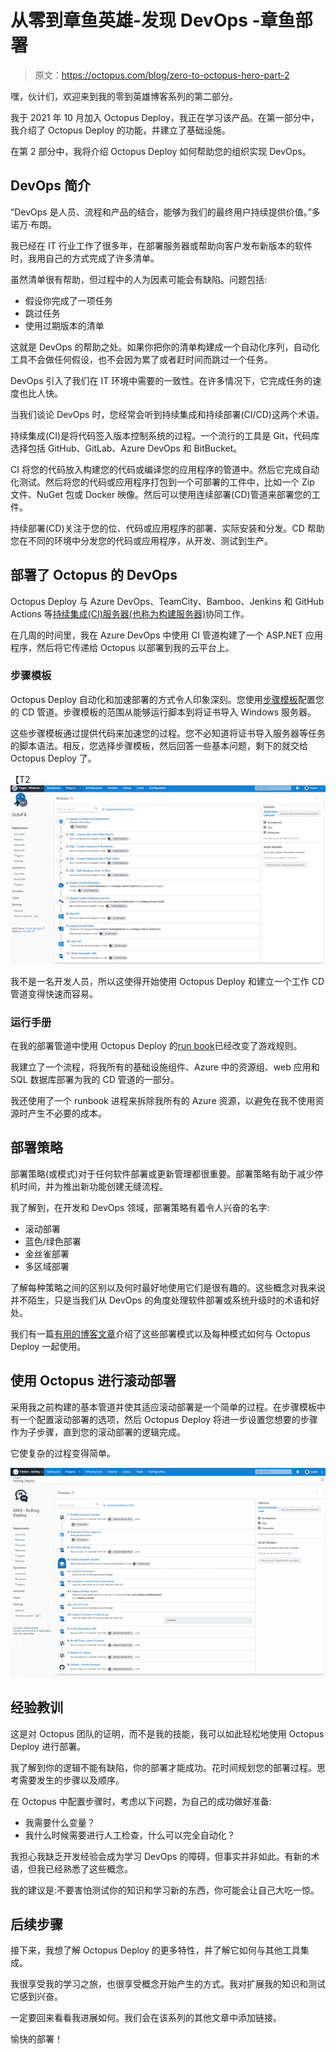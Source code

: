 # 从零到章鱼英雄-发现 DevOps -章鱼部署

> 原文：<https://octopus.com/blog/zero-to-octopus-hero-part-2>

嘿，伙计们，欢迎来到我的零到英雄博客系列的第二部分。

我于 2021 年 10 月加入 Octopus Deploy，我正在学习该产品。在第一部分中，我介绍了 Octopus Deploy 的功能，并建立了基础设施。

在第 2 部分中，我将介绍 Octopus Deploy 如何帮助您的组织实现 DevOps。

## DevOps 简介

“DevOps 是人员、流程和产品的结合，能够为我们的最终用户持续提供价值。”多诺万·布朗。

我已经在 IT 行业工作了很多年，在部署服务器或帮助向客户发布新版本的软件时，我用自己的方式完成了许多清单。

虽然清单很有帮助，但过程中的人为因素可能会有缺陷。问题包括:

*   假设你完成了一项任务
*   跳过任务
*   使用过期版本的清单

这就是 DevOps 的帮助之处。如果你把你的清单构建成一个自动化序列，自动化工具不会做任何假设，也不会因为累了或者赶时间而跳过一个任务。

DevOps 引入了我们在 IT 环境中需要的一致性。在许多情况下，它完成任务的速度也比人快。

当我们谈论 DevOps 时，您经常会听到持续集成和持续部署(CI/CD)这两个术语。

持续集成(CI)是将代码签入版本控制系统的过程。一个流行的工具是 Git，代码库选择包括 GitHub、GitLab、Azure DevOps 和 BitBucket。

CI 将您的代码放入构建您的代码或编译您的应用程序的管道中。然后它完成自动化测试。然后将您的代码或应用程序打包到一个可部署的工件中，比如一个 Zip 文件、NuGet 包或 Docker 映像。然后可以使用连续部署(CD)管道来部署您的工件。

持续部署(CD)关注于您的位、代码或应用程序的部署、实际安装和分发。CD 帮助您在不同的环境中分发您的代码或应用程序，从开发、测试到生产。

## 部署了 Octopus 的 DevOps

Octopus Deploy 与 Azure DevOps、TeamCity、Bamboo、Jenkins 和 GitHub Actions 等[持续集成(CI)服务器(也称为构建服务器)](https://octopus.com/blog/tag/CI%20Series)协同工作。

在几周的时间里，我在 Azure DevOps 中使用 CI 管道构建了一个 ASP.NET 应用程序，然后将它传递给 Octopus 以部署到我的云平台上。

### 步骤模板

Octopus Deploy 自动化和加速部署的方式令人印象深刻。您使用[步骤模板](https://octopus.com/docs/projects/built-in-step-templates)配置您的 CD 管道。步骤模板的范围从能够运行脚本到将证书导入 Windows 服务器。

这些步骤模板通过提供代码来加速您的过程。您不必知道将证书导入服务器等任务的脚本语法。相反，您选择步骤模板，然后回答一些基本问题，剩下的就交给 Octopus Deploy 了。

【T2 ![An example of an Octopus Deploy Continuous Deployment pipeline](img/20c3160bcf6133be9111985cabe9b771.png)

我不是一名开发人员，所以这使得开始使用 Octopus Deploy 和建立一个工作 CD 管道变得快速而容易。

### 运行手册

在我的部署管道中使用 Octopus Deploy 的[run book](https://octopus.com/docs/runbooks)已经改变了游戏规则。

我建立了一个流程，将我所有的基础设施组件、Azure 中的资源组、web 应用和 SQL 数据库部署为我的 CD 管道的一部分。

我还使用了一个 runbook 进程来拆除我所有的 Azure 资源，以避免在我不使用资源时产生不必要的成本。

## 部署策略

部署策略(或模式)对于任何软件部署或更新管理都很重要。部署策略有助于减少停机时间，并为推出新功能创建无缝流程。

我了解到，在开发和 DevOps 领域，部署策略有着令人兴奋的名字:

*   滚动部署
*   蓝色/绿色部署
*   金丝雀部署
*   多区域部署

了解每种策略之间的区别以及何时最好地使用它们是很有趣的。这些概念对我来说并不陌生，只是当我们从 DevOps 的角度处理软件部署或系统升级时的术语和好处。

我们有一篇[有用的博客文章](https://octopus.com/blog/common-deployment-patterns-and-how-to-set-them-up-in-octopus)介绍了这些部署模式以及每种模式如何与 Octopus Deploy 一起使用。

## 使用 Octopus 进行滚动部署

采用我之前构建的基本管道并使其适应滚动部署是一个简单的过程。在步骤模板中有一个配置滚动部署的选项，然后 Octopus Deploy 将进一步设置您想要的步骤作为子步骤，直到您的滚动部署的逻辑完成。

它使复杂的过程变得简单。

[![An example of an Octopus Deploy Rolling Deployment](img/9db231d83cfe9922792195110b00b7e0.png)](#)

## 经验教训

这是对 Octopus 团队的证明，而不是我的技能，我可以如此轻松地使用 Octopus Deploy 进行部署。

我了解到你的逻辑不能有缺陷，你的部署才能成功。花时间规划您的部署过程。思考需要发生的步骤以及顺序。

在 Octopus 中配置步骤时，考虑以下问题，为自己的成功做好准备:

*   我需要什么变量？
*   我什么时候需要进行人工检查，什么可以完全自动化？

我担心我缺乏开发经验会成为学习 DevOps 的障碍，但事实并非如此。有新的术语，但我已经熟悉了这些概念。

我的建议是:不要害怕测试你的知识和学习新的东西，你可能会让自己大吃一惊。

## 后续步骤

接下来，我想了解 Octopus Deploy 的更多特性，并了解它如何与其他工具集成。

我很享受我的学习之旅，也很享受概念开始产生的方式。我对扩展我的知识和测试它感到兴奋。

一定要回来看看我进展如何。我们会在该系列的其他文章中添加链接。

愉快的部署！